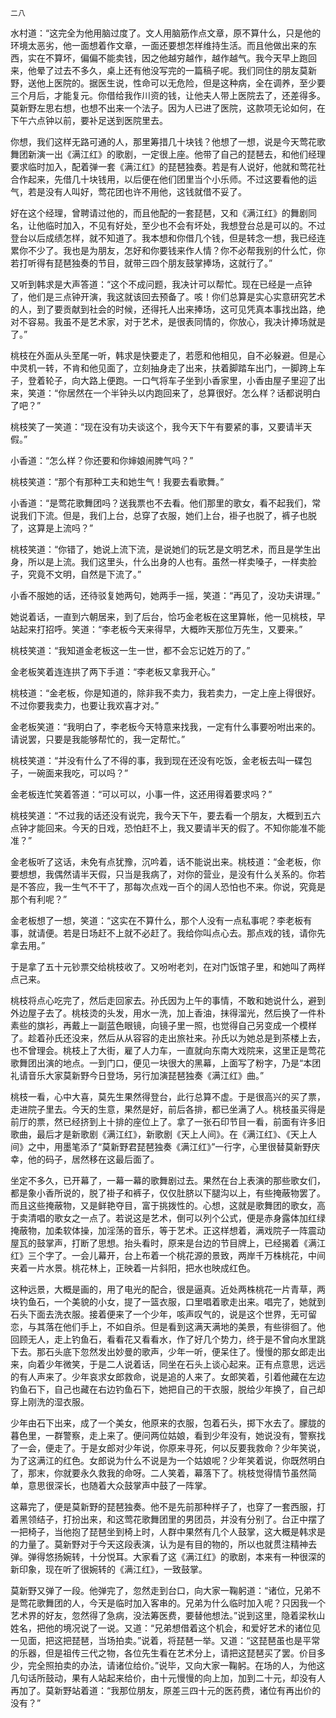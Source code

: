     二八 

   水村道：“这完全为他用脑过度了。文人用脑筋作点文章，原不算什么，只是他的环境太恶劣，他一面想着作文章，一面还要想怎样维持生活。而且他做出来的东西，实在不算坏，偏偏不能卖钱，因之他越穷越作，越作越气。我今天早上跑回来，他晕了过去不多久，桌上还有他没写完的一篇稿子呢。我们同住的朋友莫新野，送他上医院的。据医生说，性命可以无危险，但是这种病，全在调养，至少要三个月后，才能复元。你借给我作川资的钱，让他夫人带上医院去了，还差得多。莫新野左思右想，也想不出来一个法子。因为人已进了医院，这款项无论如何，在下午六点钟以前，要补足送到医院里去。

   你想，我们这样无路可通的人，那里筹措几十块钱？他想了一想，说是今天莺花歌舞团新演一出《满江红》的歌剧，一定很上座。他带了自己的琵琶去，和他们经理要求临时加入，配着弹一套《满江红》的琵琶独奏。若是有人说好，他就和莺花社合作起来，先借几十块钱用，以后便在他们团里当个小乐师。不过这要看他的运气，若是没有人叫好，莺花团也许不用他，这钱就借不妥了。

   好在这个经理，曾聘请过他的，而且他配的一套琵琶，又和《满江红》的舞剧同名，让他临时加入，不见有好处，至少也不会有坏处，我想登台总是可以的。不过登台以后成绩怎样，就不知道了。我本想和你借几个钱，但是转念一想，我已经连累你不少了。我也是为朋友，怎好和你要钱来作人情？你不必帮我别的什么忙，你若打听得有琵琶独奏的节目，就带三四个朋友鼓掌捧场，这就行了。”

   又听到韩求是大声答道：“这个不成问题，我决计可以帮忙。现在已经是一点钟了，他们是三点钟开演，我这就该回去预备了。咳！你们总算是实心实意研究艺术的人，到了要贡献到社会的时候，还得托人出来捧场，这可见凭真本事找出路，绝对不容易。我虽不是艺术家，对于艺术，是很表同情的，你放心，我决计捧场就是了。”

   桃枝在外面从头至尾一听，韩求是快要走了，若愿和他相见，自不必躲避。但是心中灵机一转，不肯和他见面了，立刻抽身走了出来，扶着脚踏车出门，一脚跨上车子，登着轮子，向大路上便跑。一口气将车子坐到小香家里，小香由屋子里迎了出来，笑道：“你居然在一个半钟头以内跑回来了，总算很好。怎么样？话都说明白了吧？”

   桃枝笑了一笑道：“现在没有功夫谈这个，我今天下午有要紧的事，又要请半天假。”

   小香道：“怎么样？你还要和你婶娘闹脾气吗？”

   桃枝笑道：“那个有那种工夫和她生气！我要去看歌舞。”

   小香道：“是莺花歌舞团吗？送我票也不去看。他们那里的歌女，看不起我们，常说我们下流。但是，我们上台，总穿了衣服，她们上台，褂子也脱了，裤子也脱了，这算是上流吗？”

   桃枝笑道：“你错了，她说上流下流，是说她们的玩艺是文明艺术，而且是学生出身，所以是上流。我们这里头，什么出身的人也有。虽然一样卖嗓子，一样卖脸子，究竟不文明，自然是下流了。”

   小香不服她的话，还待驳复她两句，她两手一摇，笑道：“再见了，没功夫讲理。”

   她说着话，一直到六朝居来，到了后台，恰巧金老板在这里算帐，他一见桃枝，早站起来打招呼。笑道：“李老板今天来得早，大概昨天那位万先生，又要来。”

   桃枝笑道：“我知道金老板这一生一世，都不会忘记姓万的了。”

   金老板笑着连连拱了两下手道：“李老板又拿我开心。”

   桃枝道：“金老板，你是知道的，除非我不卖力，我若卖力，一定上座上得很好。不过你要我卖力，也要让我欢喜才对。”

   金老板笑道：“我明白了，李老板今天特意来找我，一定有什么事要吩咐出来的。请说罢，只要是我能够帮忙的，我一定帮忙。”

   桃枝笑道：“并没有什么了不得的事，我到现在还没有吃饭，金老板去叫一碟包子，一碗面来我吃，可以吗？”

   金老板连忙笑着答道：“可以可以，小事一件，这还用得着要求吗？”

   桃枝笑道：“不过我的话还没有说完，我今天下午，要去看一个朋友，大概到五六点钟才能回来。今天的日戏，恐怕赶不上，我又要请半天的假了。不知你能准不能准？”

   金老板听了这话，未免有点犹豫，沉吟着，话不能说出来。桃枝道：“金老板，你要想想，我偶然请半天假，只当是我病了，对你的营业，是没有什么关系的。你若是不答应，我一生气不干了，那每次点戏一百个的阔人恐怕也不来。你说，究竟是那个有利呢？”

   金老板想了一想，笑道：“这实在不算什么，那个人没有一点私事呢？李老板有事，就请便。若是日场赶不上就不必赶了。我给你叫点心去。那点戏的钱，请你先拿去用。”

   于是拿了五十元钞票交给桃枝收了。又吩咐老刘，在对门饭馆子里，和她叫了两样点己来。

   桃枝将点心吃完了，然后走回家去。孙氏因为上午的事情，不敢和她说什么，避到外边屋子去了。桃枝烫的头发，用水一洗，加上香油，抹得溜光，然后换了一件朴素些的旗衫，再戴上一副蓝色眼镜，向镜子里一照，也觉得自己另变成一个模样了。趁着孙氏还没来，然后从从容容的走出旅社来。孙氏以为她总是到茶楼上去，也不曾理会。桃枝上了大街，雇了人力车，一直就向东南大戏院来，这里正是莺花歌舞团出演的地点。一到门口，便见一块很大的黑幕，上面写了粉字，乃是“本团礼请音乐大家莫新野今日登场，另行加演琵琶独奏《满江红》曲。”

   桃枝一看，心中大喜，莫先生果然得登台，此行总算不虚。于是很高兴的买了票，走进院子里去。今天的生意，果然是好，前后各排，都已坐满了人。桃枝虽买得是前厅的票，然已经挤到上十排的座位上了。拿了一张石印节目一看，前面有许多旧歌曲，最后才是新歌剧《满江红》，新歌剧《天上人间》。在《满江红》、《天上人间》之中，用墨笔添了“莫新野君琵琶独奏《满江红》”一行字，心里很替莫新野庆幸，他的码子，居然移在这最后面了。

   坐定不多久，已开幕了，一幕一幕的歌舞剧过去。果然在台上表演的那些歌女们，都是象小香所说的，脱了褂子和裤子，仅仅肚脐以下腿沟以上，有些掩蔽物罢了。而且这些掩蔽物，又是鲜艳夺目，富于挑拨性的。心想，这就是歌舞团的歌女，高于卖清唱的歌女之一点了。若说这是艺术，倒可以列个公式，便是赤身露体加红绿掩蔽物，加柔软体操，加淫荡的音乐，等于艺术。正这样想着，满戏院子一阵震动屋瓦的鼓掌声，打断了思想。抬头看时，原来是台边的节目牌上，已经揭着《满江红》三个字了。一会儿幕开，台上布着一个桃花源的景致，两岸千万株桃花，中间夹着一片水景。桃花林上，正映着一片斜阳，把水也映成红色。

   这种远景，大概是画的，用了电光的配合，很是逼真。近处两株桃花一片青草，两块钓鱼石，一个美貌的小女，提了一篮衣服，口里唱着歌走出来。唱完了，她就到石头下面去洗衣服。接着便来了一个少年，咳声叹气的，说是这个世界，无可留恋，与其落在他们手上，不如自杀。但是看到这满天满地的美景，有些徘徊了。他回顾无人，走上钓鱼石，看看花又看看水，作了好几个势力，终于是不曾向水里跳下去。那石头底下忽然发出妙曼的歌声，少年一听，便呆住了。慢慢的那女郎走出来，向着少年微笑，于是二人说着话，同坐在石头上谈心起来。正有点意思，远远的有人声来了。少年哀求女郎救命，说是追的人来了。女郎笑着，引着他藏在左边钓鱼石下，自己也藏在右边钓鱼石下，她把自己的干衣服，脱给少年换了，自己却穿上刚洗的湿衣服。

   少年由石下出来，成了一个美女，他原来的衣服，包着石头，掷下水去了。朦胧的暮色里，一群警察，走上来了。便问两位姑娘，看到少年没有，她说没有，警察找了一会，便走了。于是女郎对少年说，你原来寻死，何以反要我救命？少年笑说，为了这满江的红色。女郎说为什么不说是为一个姑娘呢？少年笑着说，你既然明白了，那末，你就要永久救我的命呀。二人笑着，幕落下了。桃枝觉得情节虽然简单，意思很深长，也随着大众鼓掌声中鼓了一阵掌。

   这幕完了，便是莫新野的琵琶独奏。他不是先前那种样子了，也穿了一套西服，打着黑领结子，打扮出来，和这莺花歌舞团里的男团员，并没有分别了。台正中摆了一把椅子，当他抱了琵琶坐到椅上时，人群中果然有几个人鼓掌，这大概是韩求是的力量了。莫新野对于今天这段表演，认为是有目的物的，所以也就贯注精神去弹。弹得悠扬婉转，十分悦耳。大家看了这《满江红》的歌剧，本来有一种很深的新印象，现在听了很婉转的《满江红》，一致鼓掌。

   莫新野又弹了一段。他弹完了，忽然走到台口，向大家一鞠躬道：“诸位，兄弟不是莺花歌舞团的人，今天是临时加入客串的。兄弟为什么临时加入呢？只因我一个艺术界的好友，忽然得了急病，没法筹医费，要替他想法。”说到这里，隐着梁秋山姓名，把他的境况说了一说。又道：“兄弟想借着这个机会，和爱好艺术的诸位见一见面，把这把琵琶，当场拍卖。”说着，将琵琶一举。又道：“这琵琶虽也是平常的乐器，但是祖传三代之物，各位先生看在艺术分上，请把这琵琶买了罢。价目多少，完全照拍卖的办法，请诸位给价。”说毕，又向大家一鞠躬。在场的人，为他这几句话所鼓动，果有人站起来给价，由十元慢慢的向上加，加到二十元，却没有人再加了。莫新野站着道：“我那位朋友，原差三四十元的医药费，诸位有再出价的没有？”

